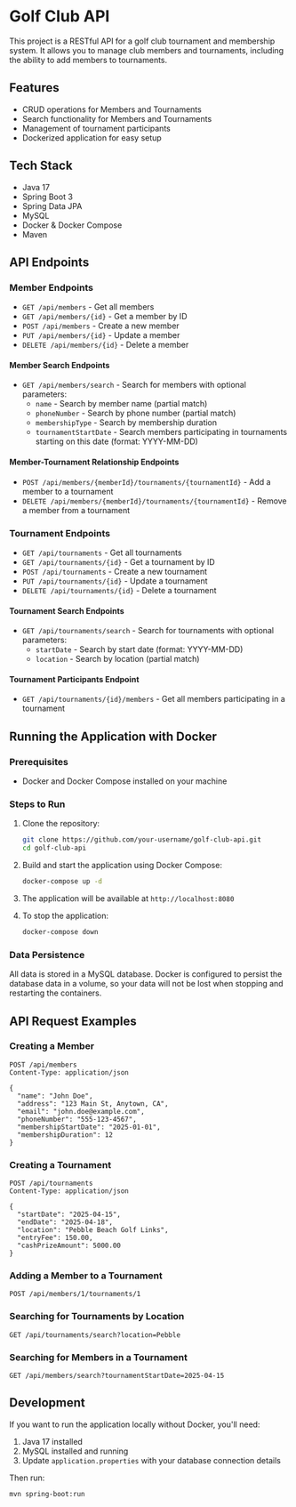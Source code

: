 # Golf Club API

This project is a RESTful API for a golf club tournament and membership system. It allows you to manage club members and tournaments, including the ability to add members to tournaments.

## Features

- CRUD operations for Members and Tournaments
- Search functionality for Members and Tournaments
- Management of tournament participants
- Dockerized application for easy setup

## Tech Stack

- Java 17
- Spring Boot 3
- Spring Data JPA
- MySQL
- Docker & Docker Compose
- Maven

## API Endpoints

### Member Endpoints

- `GET /api/members` - Get all members
- `GET /api/members/{id}` - Get a member by ID
- `POST /api/members` - Create a new member
- `PUT /api/members/{id}` - Update a member
- `DELETE /api/members/{id}` - Delete a member

#### Member Search Endpoints

- `GET /api/members/search` - Search for members with optional parameters:
    - `name` - Search by member name (partial match)
    - `phoneNumber` - Search by phone number (partial match)
    - `membershipType` - Search by membership duration
    - `tournamentStartDate` - Search members participating in tournaments starting on this date (format: YYYY-MM-DD)

#### Member-Tournament Relationship Endpoints

- `POST /api/members/{memberId}/tournaments/{tournamentId}` - Add a member to a tournament
- `DELETE /api/members/{memberId}/tournaments/{tournamentId}` - Remove a member from a tournament

### Tournament Endpoints

- `GET /api/tournaments` - Get all tournaments
- `GET /api/tournaments/{id}` - Get a tournament by ID
- `POST /api/tournaments` - Create a new tournament
- `PUT /api/tournaments/{id}` - Update a tournament
- `DELETE /api/tournaments/{id}` - Delete a tournament

#### Tournament Search Endpoints

- `GET /api/tournaments/search` - Search for tournaments with optional parameters:
    - `startDate` - Search by start date (format: YYYY-MM-DD)
    - `location` - Search by location (partial match)

#### Tournament Participants Endpoint

- `GET /api/tournaments/{id}/members` - Get all members participating in a tournament

## Running the Application with Docker

### Prerequisites

- Docker and Docker Compose installed on your machine

### Steps to Run

1. Clone the repository:
   ```bash
   git clone https://github.com/your-username/golf-club-api.git
   cd golf-club-api
   ```

2. Build and start the application using Docker Compose:
   ```bash
   docker-compose up -d
   ```

3. The application will be available at `http://localhost:8080`

4. To stop the application:
   ```bash
   docker-compose down
   ```

### Data Persistence

All data is stored in a MySQL database. Docker is configured to persist the database data in a volume, so your data will not be lost when stopping and restarting the containers.

## API Request Examples

### Creating a Member

```http
POST /api/members
Content-Type: application/json

{
  "name": "John Doe",
  "address": "123 Main St, Anytown, CA",
  "email": "john.doe@example.com",
  "phoneNumber": "555-123-4567",
  "membershipStartDate": "2025-01-01",
  "membershipDuration": 12
}
```

### Creating a Tournament

```http
POST /api/tournaments
Content-Type: application/json

{
  "startDate": "2025-04-15",
  "endDate": "2025-04-18",
  "location": "Pebble Beach Golf Links",
  "entryFee": 150.00,
  "cashPrizeAmount": 5000.00
}
```

### Adding a Member to a Tournament

```http
POST /api/members/1/tournaments/1
```

### Searching for Tournaments by Location

```http
GET /api/tournaments/search?location=Pebble
```

### Searching for Members in a Tournament

```http
GET /api/members/search?tournamentStartDate=2025-04-15
```

## Development

If you want to run the application locally without Docker, you'll need:

1. Java 17 installed
2. MySQL installed and running
3. Update `application.properties` with your database connection details

Then run:
```bash
mvn spring-boot:run
```